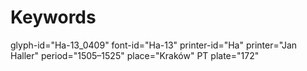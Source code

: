 # Keywords
glyph-id="Ha-13_0409"
font-id="Ha-13"
printer-id="Ha"
printer="Jan Haller"
period="1505–1525"
place="Kraków"
PT plate="172"
